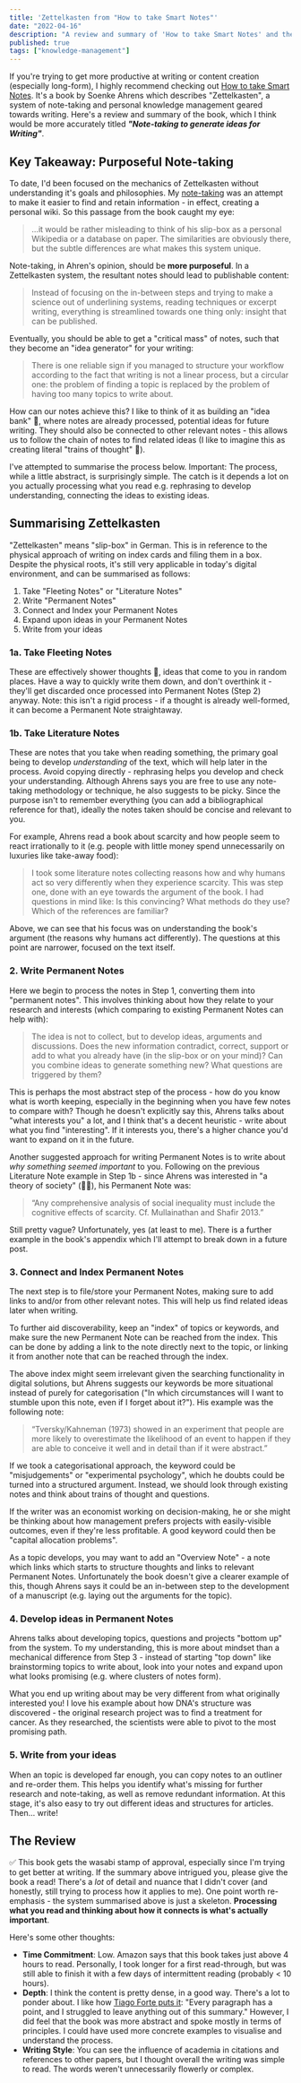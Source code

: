```yaml
---
title: 'Zettelkasten from "How to take Smart Notes"'
date: "2022-04-16"
description: "A review and summary of 'How to take Smart Notes' and the Zettelkasten process described within. I think of it as purposeful note-taking, used to generate ideas for writing or content creation."
published: true
tags: ["knowledge-management"]
---
```

If you're trying to get more productive at writing or content creation (especially long-form), I highly recommend checking out [How to take Smart Notes](https://takesmartnotes.com/). It's a book by Soenke Ahrens which describes "Zettelkasten", a system of note-taking and personal knowledge management geared towards writing. Here's a review and summary of the book, which I think would be more accurately titled _**"Note-taking to generate ideas for Writing"**_.

## Key Takeaway: Purposeful Note-taking
To date, I'd been focused on the mechanics of Zettelkasten without understanding it's goals and philosophies. My [note-taking](https://wasabigeek.com/blog/my-learning-workflow-for-2022/) was an attempt to make it easier to find and retain information - in effect, creating a personal wiki. So this passage from the book caught my eye:

> ...it would be rather misleading to think of his slip-box as a personal Wikipedia or a database on paper. The similarities are obviously there, but the subtle differences are what makes this system unique.

Note-taking, in Ahren's opinion, should be **more purposeful**. In a Zettelkasten system, the resultant notes should lead to publishable content:

> Instead of focusing on the in-between steps and trying to make a science out of underlining systems, reading techniques or excerpt writing, everything is streamlined towards one thing only: insight that can be published.

Eventually, you should be able to get a "critical mass" of notes, such that they become an "idea generator" for your writing:

> There is one reliable sign if you managed to structure your workflow according to the fact that writing is not a linear process, but a circular one: the problem of finding a topic is replaced by the problem of having too many topics to write about.

How can our notes achieve this? I like to think of it as building an "idea bank" 🏦, where notes are already processed, potential ideas for future writing. They should also be connected to other relevant notes - this allows us to follow the chain of notes to find related ideas (I like to imagine this as creating literal "trains of thought" 🚂).

I've attempted to summarise the process below. Important: The process, while a little abstract, is surprisingly simple. The catch is it depends a lot on you actually processing what you read e.g. rephrasing to develop understanding, connecting the ideas to existing ideas.

## Summarising Zettelkasten
"Zettelkasten" means "slip-box" in German. This is in reference to the physical approach of writing on index cards and filing them in a box. Despite the physical roots, it's still very applicable in today's digital environment, and can be summarised as follows:
1. Take "Fleeting Notes" or "Literature Notes"
2. Write "Permanent Notes"
3. Connect and Index your Permanent Notes
4. Expand upon ideas in your Permanent Notes
5. Write from your ideas 

### 1a. Take Fleeting Notes
These are effectively shower thoughts 🚿, ideas that come to you in random places. Have a way to quickly write them down, and don't overthink it - they'll get discarded once processed into Permanent Notes (Step 2) anyway. Note: this isn't a rigid process - if a thought is already well-formed, it can become a Permanent Note straightaway.

### 1b. Take Literature Notes
These are notes that you take when reading something, the primary goal being to develop _understanding_ of the text, which will help later in the process. Avoid copying directly - rephrasing helps you develop and check your understanding. Although Ahrens says you are free to use any note-taking methodology or technique, he also suggests to be picky. Since the purpose isn't to remember everything (you can add a bibliographical reference for that), ideally the notes taken should be concise and relevant to you.

For example, Ahrens read a book about scarcity and how people seem to react irrationally to it (e.g. people with little money spend unnecessarily on luxuries like take-away food):

> I took some literature notes collecting reasons how and why humans act so very differently when they experience scarcity. This was step one, done with an eye towards the argument of the book. I had questions in mind like: Is this convincing? What methods do they use? Which of the references are familiar?

Above, we can see that his focus was on understanding the book's argument (the reasons why humans act differently). The questions at this point are narrower, focused on the text itself.

### 2. Write Permanent Notes
Here we begin to process the notes in Step 1, converting them into "permanent notes". This involves thinking about how they relate to your research and interests (which comparing to existing Permanent Notes can help with):

> The idea is not to collect, but to develop ideas, arguments and discussions. Does the new information contradict, correct, support or add to what you already have (in the slip-box or on your mind)? Can you combine ideas to generate something new? What questions are triggered by them?

This is perhaps the most abstract step of the process - how do you know what is worth keeping, especially in the beginning when you have few notes to compare with? Though he doesn't explicitly say this, Ahrens talks about "what interests you" a lot, and I think that's a decent heuristic - write about what you find "interesting". If it interests you, there's a higher chance you'd want to expand on it in the future.

Another suggested approach for writing Permanent Notes is to write about _why something seemed important_ to you. Following on the previous Literature Note example in Step 1b - since Ahrens was interested in "a theory of society" (🤷‍♂️), his Permanent Note was:

> “Any comprehensive analysis of social inequality must include the cognitive effects of scarcity. Cf. Mullainathan and Shafir 2013.”

Still pretty vague? Unfortunately, yes (at least to me). There is a further example in the book's appendix which I'll attempt to break down in a future post.

### 3. Connect and Index Permanent Notes
The next step is to file/store your Permanent Notes, making sure to add links to and/or from other relevant notes. This will help us find related ideas later when writing. 

To further aid discoverability, keep an "index" of topics or keywords, and make sure the new Permanent Note can be reached from the index. This can be done by adding a link to the note directly next to the topic, or linking it from another note that can be reached through the index.

The above index might seem irrelevant given the searching functionality in digital solutions, but Ahrens suggests our keywords be more situational instead of purely for categorisation ("In which circumstances will I want to stumble upon this note, even if I forget about it?"). His example was the following note:

> “Tversky/Kahneman (1973) showed in an experiment that people are more likely to overestimate the likelihood of an event to happen if they are able to conceive it well and in detail than if it were abstract.”

If we took a categorisational approach, the keyword could be "misjudgements" or "experimental psychology", which he doubts could be turned into a structured argument. Instead, we should look through existing notes and think about trains of thought and questions. 

If the writer was an economist working on decision-making, he or she might be thinking about how management prefers projects with easily-visible outcomes, even if they're less profitable. A good keyword could then be "capital allocation problems".

As a topic develops, you may want to add an "Overview Note" - a note which links which starts to structure thoughts and links to relevant Permanent Notes. Unfortunately the book doesn't give a clearer example of this, though Ahrens says it could be an in-between step to the development of a manuscript (e.g. laying out the arguments for the topic).

### 4. Develop ideas in Permanent Notes
Ahrens talks about developing topics, questions and projects "bottom up" from the system. To my understanding, this is more about mindset than a mechanical difference from Step 3 - instead of starting "top down" like brainstorming topics to write about, look into your notes and expand upon what looks promising (e.g. where clusters of notes form). 

What you end up writing about may be very different from what originally interested you! I love his example about how DNA's structure was discovered - the original research project was to find a treatment for cancer. As they researched, the scientists were able to pivot to the most promising path.

### 5. Write from your ideas
When an topic is developed far enough, you can copy notes to an outliner and re-order them. This helps you identify what's missing for further research and note-taking, as well as remove redundant information. At this stage, it's also easy to try out different ideas and structures for articles. Then... write!

## The Review
✅ This book gets the wasabi stamp of approval, especially since I'm trying to get better at writing. If the summary above intrigued you, please give the book a read! There's a _lot_ of detail and nuance that I didn't cover (and honestly, still trying to process how it applies to me). One point worth re-emphasis - the system summarised above is just a skeleton. **Processing what you read and thinking about how it connects is what's actually important**.

Here's some other thoughts:
- **Time Commitment**: Low. Amazon says that this book takes just above 4 hours to read. Personally, I took longer for a first read-through, but was still able to finish it with a few days of intermittent reading (probably < 10 hours).
- **Depth**: I think the content is pretty dense, in a good way. There's a lot to ponder about. I like how [Tiago Forte puts it](https://fortelabs.co/blog/how-to-take-smart-notes/): "Every paragraph has a point, and I struggled to leave anything out of this summary." However, I did feel that the book was more abstract and spoke mostly in terms of principles. I could have used more concrete examples to visualise and understand the process.
- **Writing Style**: You can see the influence of academia in citations and references to other papers, but I thought overall the writing was simple to read. The words weren't unnecessarily flowerly or complex. 


